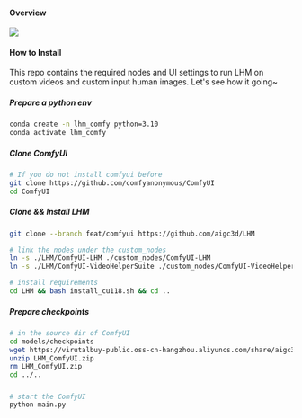 #### Overview
![](https://virutalbuy-public.oss-cn-hangzhou.aliyuncs.com/share/aigc3d/data/LHM/ComfyUI/UI.png)
#### How to Install
This repo contains the required nodes and UI settings to run LHM on custom videos and custom input human images. Let's see how it going~

##### Prepare a python env
```bash
conda create -n lhm_comfy python=3.10
conda activate lhm_comfy
```

##### Clone ComfyUI
```bash
# If you do not install comfyui before
git clone https://github.com/comfyanonymous/ComfyUI
cd ComfyUI
```

##### Clone && Install LHM
```bash 
git clone --branch feat/comfyui https://github.com/aigc3d/LHM

# link the nodes under the custom_nodes
ln -s ./LHM/ComfyUI-LHM ./custom_nodes/ComfyUI-LHM
ln -s ./LHM/ComfyUI-VideoHelperSuite ./custom_nodes/ComfyUI-VideoHelperSuite

# install requirements
cd LHM && bash install_cu118.sh && cd ..
```

##### Prepare checkpoints
```bash
# in the source dir of ComfyUI
cd models/checkpoints
wget https://virutalbuy-public.oss-cn-hangzhou.aliyuncs.com/share/aigc3d/data/LHM/ComfyUI/LHM_ComfyUI.zip
unzip LHM_ComfyUI.zip
rm LHM_ComfyUI.zip
cd ../..
```

#####
```bash
# start the ComfyUI
python main.py 
```